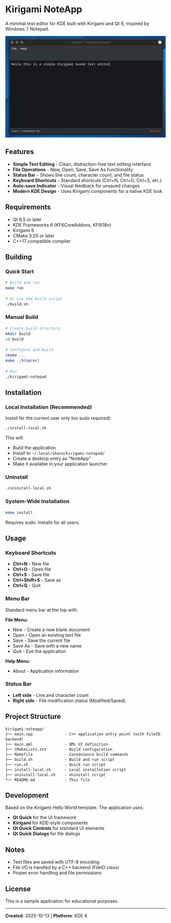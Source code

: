 # Kirigami NoteApp

A minimal text editor for KDE built with Kirigami and Qt 6, inspired by Windows 7 Notepad.

![A simple text editor](assets/hello-world.png)

## Features

- **Simple Text Editing** - Clean, distraction-free text editing interface
- **File Operations** - New, Open, Save, Save As functionality
- **Status Bar** - Shows line count, character count, and file status
- **Keyboard Shortcuts** - Standard shortcuts (Ctrl+N, Ctrl+O, Ctrl+S, etc.)
- **Auto-save Indicator** - Visual feedback for unsaved changes
- **Modern KDE Design** - Uses Kirigami components for a native KDE look

## Requirements

- Qt 6.5 or later
- KDE Frameworks 6 (KF6CoreAddons, KF6I18n)
- Kirigami 6
- CMake 3.20 or later
- C++17 compatible compiler

## Building

### Quick Start

```bash
# Build and run
make run

# Or use the build script
./build.sh
```

### Manual Build

```bash
# Create build directory
mkdir build
cd build

# Configure and build
cmake ..
make -j$(nproc)

# Run
./kirigami-notepad
```

## Installation

### Local Installation (Recommended)

Install for the current user only (no sudo required):

```bash
./install-local.sh
```

This will:
- Build the application
- Install to `~/.local/share/kirigami-notepad/`
- Create a desktop entry as "NoteApp"
- Make it available in your application launcher

### Uninstall

```bash
./uninstall-local.sh
```

### System-Wide Installation

```bash
make install
```

Requires sudo. Installs for all users.

## Usage

### Keyboard Shortcuts

- **Ctrl+N** - New file
- **Ctrl+O** - Open file
- **Ctrl+S** - Save file
- **Ctrl+Shift+S** - Save as
- **Ctrl+Q** - Quit

### Menu Bar

Standard menu bar at the top with:

**File Menu:**
- New - Create a new blank document
- Open - Open an existing text file
- Save - Save the current file
- Save As - Save with a new name
- Quit - Exit the application

**Help Menu:**
- About - Application information

### Status Bar

- **Left side** - Line and character count
- **Right side** - File modification status (Modified/Saved)

## Project Structure

```
kirigami-noteapp/
├── main.cpp              - C++ application entry point (with FileIO backend)
├── main.qml              - QML UI definition
├── CMakeLists.txt        - Build configuration
├── Makefile              - Convenience build commands
├── build.sh              - Build and run script
├── run.sh                - Quick run script
├── install-local.sh      - Local installation script
├── uninstall-local.sh    - Uninstall script
└── README.md             - This file
```

## Development

Based on the Kirigami Hello World template. The application uses:

- **Qt Quick** for the UI framework
- **Kirigami** for KDE-style components
- **Qt Quick Controls** for standard UI elements
- **Qt Quick Dialogs** for file dialogs

## Notes

- Text files are saved with UTF-8 encoding
- File I/O is handled by a C++ backend (FileIO class)
- Proper error handling and file permissions

## License

This is a sample application for educational purposes.

---

**Created**: 2025-10-13 | **Platform**: KDE 6
